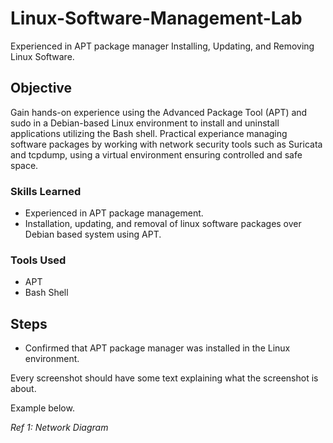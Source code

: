 # Linux-Software-Management-Lab
Experienced in APT package manager Installing, Updating, and Removing Linux Software.
## Objective

Gain hands-on experience using the Advanced Package Tool (APT) and sudo in a Debian-based Linux environment to install and uninstall applications utilizing the Bash shell.
Practical experiance managing software packages by working with network security tools such as Suricata and tcpdump, using a virtual environment ensuring controlled and safe space.

### Skills Learned

- Experienced in APT package management.
- Installation, updating, and removal of linux software packages over Debian based system using APT.

### Tools Used

- APT
- Bash Shell
  
## Steps
- Confirmed that APT package manager was installed in the Linux environment.

 

Every screenshot should have some text explaining what the screenshot is about.

Example below.

*Ref 1: Network Diagram*

